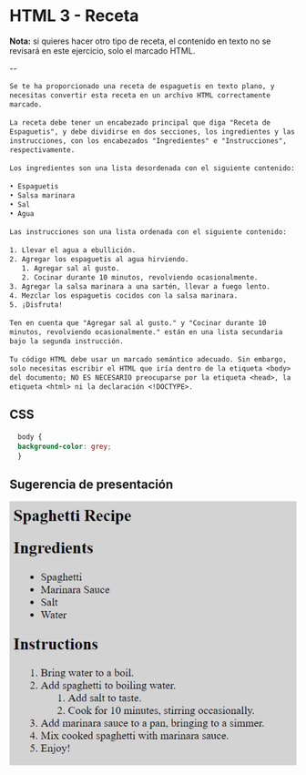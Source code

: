 # HTML 3 - Receta

**Nota:** si quieres hacer otro tipo de receta, el contenido en texto no se revisará en este ejercicio, solo el marcado HTML.

--

```
Se te ha proporcionado una receta de espaguetis en texto plano, y necesitas convertir esta receta en un archivo HTML correctamente marcado.

La receta debe tener un encabezado principal que diga "Receta de Espaguetis", y debe dividirse en dos secciones, los ingredientes y las instrucciones, con los encabezados "Ingredientes" e "Instrucciones", respectivamente.

Los ingredientes son una lista desordenada con el siguiente contenido:

• Espaguetis
• Salsa marinara
• Sal
• Agua

Las instrucciones son una lista ordenada con el siguiente contenido:

1. Llevar el agua a ebullición.
2. Agregar los espaguetis al agua hirviendo.
   1. Agregar sal al gusto.
   2. Cocinar durante 10 minutos, revolviendo ocasionalmente.
3. Agregar la salsa marinara a una sartén, llevar a fuego lento.
4. Mezclar los espaguetis cocidos con la salsa marinara.
5. ¡Disfruta!

Ten en cuenta que "Agregar sal al gusto." y "Cocinar durante 10 minutos, revolviendo ocasionalmente." están en una lista secundaria bajo la segunda instrucción.

Tu código HTML debe usar un marcado semántico adecuado. Sin embargo, solo necesitas escribir el HTML que iría dentro de la etiqueta <body> del documento; NO ES NECESARIO preocuparse por la etiqueta <head>, la etiqueta <html> ni la declaración <!DOCTYPE>.
```

## CSS

```css
  body {
  background-color: grey;
  }
```

## Sugerencia de presentación

![Alt text](image-3.png)